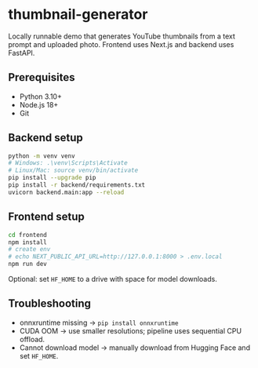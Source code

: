 # thumbnail-generator

Locally runnable demo that generates YouTube thumbnails from a text prompt and uploaded photo. Frontend uses Next.js and backend uses FastAPI.

## Prerequisites
- Python 3.10+
- Node.js 18+
- Git

## Backend setup
```bash
python -m venv venv
# Windows: .\venv\Scripts\Activate
# Linux/Mac: source venv/bin/activate
pip install --upgrade pip
pip install -r backend/requirements.txt
uvicorn backend.main:app --reload
```

## Frontend setup
```bash
cd frontend
npm install
# create env
# echo NEXT_PUBLIC_API_URL=http://127.0.0.1:8000 > .env.local
npm run dev
```

Optional: set `HF_HOME` to a drive with space for model downloads.

## Troubleshooting
- onnxruntime missing → `pip install onnxruntime`
- CUDA OOM → use smaller resolutions; pipeline uses sequential CPU offload.
- Cannot download model → manually download from Hugging Face and set `HF_HOME`.
